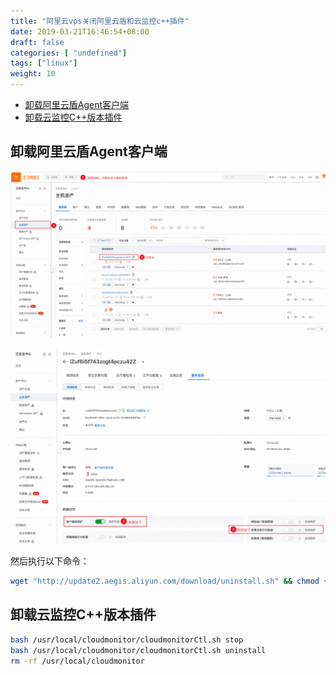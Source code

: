 ```yaml
---
title: "阿里云vps关闭阿里云盾和云监控c++插件"
date: 2019-03-21T16:46:54+08:00
draft: false
categories: [ "undefined"]
tags: ["linux"]
weight: 10
---
```


- [卸载阿里云盾Agent客户端](https://help.aliyun.com/zh/security-center/user-guide/uninstall-the-security-center-agent)
- [卸载云监控C++版本插件](https://help.aliyun.com/zh/cms/user-guide/install-and-uninstall-the-cloudmonitor-agent-for-cpp?spm=a2c4g.11186623.0.0.4d3551beCEhTI8#section-hdw-doi-fv4)

<!--more-->

## 卸载阿里云盾Agent客户端

![alt text](/img/aliyun-host-assets.png)


![alt text](/img/aliyun-close-client-self-protection.png)

然后执行以下命令：

```bash
wget "http://update2.aegis.aliyun.com/download/uninstall.sh" && chmod +x uninstall.sh && ./uninstall.sh
```

## 卸载云监控C++版本插件

```bash
bash /usr/local/cloudmonitor/cloudmonitorCtl.sh stop
bash /usr/local/cloudmonitor/cloudmonitorCtl.sh uninstall
rm -rf /usr/local/cloudmonitor
```